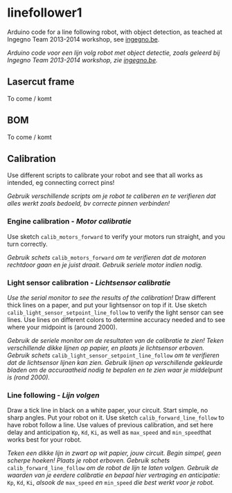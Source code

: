 linefollower1
=============

Arduino code for a line following robot, with object detection, as teached at Ingegno Team 2013-2014 workshop, see [ingegno.be](http://ingegno.be).

_Arduino code voor een lijn volg robot met object detectie, zoals geleerd bij Ingegno Team 2013-2014 workshop, zie [ingegno.be](http://ingegno.be)._

## Lasercut frame

To come / komt

## BOM

To come / komt

## Calibration

Use different scripts to calibrate your robot and see that all works as intended, eg connecting correct pins!

_Gebruik verschillende scripts om je robot te caliberen en te verifieren dat alles werkt zoals bedoeld, bv correcte pinnen verbinden!_

### Engine calibration - _Motor calibratie_

Use sketch `calib_motors_forward` to verify your motors run straight, and you turn correctly.

_Gebruik schets_ `calib_motors_forward`  _om te verifieren dat de motoren rechtdoor gaan en je juist draait. Gebruik seriele motor indien nodig._

### Light sensor calibration - _Lichtsensor calibratie_

*Use the serial monitor to see the results of the calibration!*
Draw different thick lines on a paper, and put your lightsensor on top if it.
Use sketch `calib_light_sensor_setpoint_line_follow` to verify the light sensor can see lines. Use lines on different colors to determine accuracy needed and to see where your midpoint is (around 2000).

*_Gebruik de seriele monitor om de resultaten van de calibratie te zien!_*
_Teken verschillende dikke lijnen op papier, en plaats je lichtsensor erboven. Gebruik schets_ `calib_light_sensor_setpoint_line_follow` _om te verifieren dat de lichtsensor lijnen kan zien. Gebruik lijnen op verschillende gekleurde bladen om de accuraatheid nodig te bepalen en te zien waar je middelpunt is (rond 2000)._

### Line following - _Lijn volgen_

Draw a tick line in black on a white paper, your circuit. Start simple, no sharp angles. Put your robot on it.
Use sketch `calib_forward_line_follow` to have robot follow a line. Use values of previous calibration, and set here delay and anticipation `Kp`, `Kd`, `Ki`, as well as `max_speed` and `min_speed`that works best for your robot.

_Teken een dikke lijn in zwart op wit papier, jouw circuit. Begin simpel, geen scherpe hoeken! Plaats je robot erboven. Gebruik schets_ `calib_forward_line_follow` _om de robot de lijn te laten volgen. Gebruik de waarden van je eerdere calibratie en bepaal hier vertraging en anticipatie:_  `Kp`, `Kd`, `Ki`, _alsook de_ `max_speed` _en_ `min_speed` _die best werkt voor je robot._
